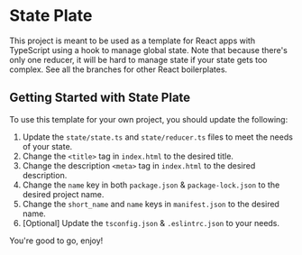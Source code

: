 # State Plate

This project is meant to be used as a template for React apps with TypeScript using a hook to manage global state. Note that because there's only one reducer, it will be hard to manage state if your state gets too complex. See all the branches for other React boilerplates.

## Getting Started with State Plate

To use this template for your own project, you should update the following:

1. Update the `state/state.ts` and `state/reducer.ts` files to meet the needs of your state. 
2. Change the `<title>` tag in `index.html` to the desired title.
3. Change the description `<meta>` tag in `index.html` to the desired description.
4. Change the `name` key in both `package.json` & `package-lock.json` to the desired project name.
5. Change the `short_name` and `name` keys in `manifest.json` to the desired name.
6. [Optional] Update the `tsconfig.json` & `.eslintrc.json` to your needs.

You're good to go, enjoy!
